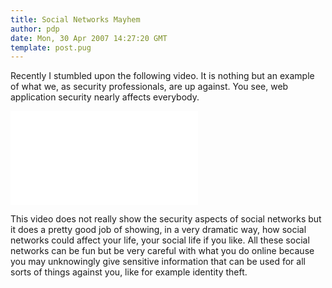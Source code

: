 ```yaml
---
title: Social Networks Mayhem
author: pdp
date: Mon, 30 Apr 2007 14:27:20 GMT
template: post.pug
---
```


Recently I stumbled upon the following video. It is nothing but an example of what we, as security professionals, are up against. You see, web application security nearly affects everybody.

<iframe class="video" src="//www.youtube.com/embed/hOwpGF1SOQM" frameborder="0" allowfullscreen></iframe>

This video does not really show the security aspects of social networks but it does a pretty good job of showing, in a very dramatic way, how social networks could affect your life, your social life if you like. All these social networks can be fun but be very careful with what you do online because you may unknowingly give sensitive information that can be used for all sorts of things against you, like for example identity theft.
